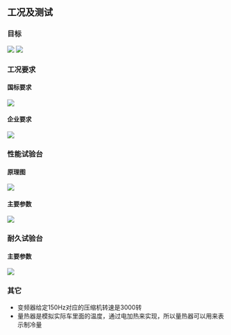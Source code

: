 ## 工况及测试
### 目标
![](https://ddns.smpi.top:10000/md_attachments/Pasted%20image%2020220330161344.png)
![](https://ddns.smpi.top:10000/md_attachments/Pasted%20image%2020220330161331.png)
### 工况要求
#### 国标要求
![](https://ddns.smpi.top:10000/md_attachments/Pasted%20image%2020220329101427.png)

#### 企业要求
![](https://ddns.smpi.top:10000/md_attachments/Pasted%20image%2020220507150528.png)

### 性能试验台
#### 原理图
![](https://ddns.smpi.top:10000/md_attachments/Pasted%20image%2020220330160337.png)

#### 主要参数
![](https://ddns.smpi.top:10000/md_attachments/Pasted%20image%2020220415153748.png)

### 耐久试验台
#### 主要参数
![](https://ddns.smpi.top:10000/md_attachments/Pasted%20image%2020220415151930.png)

### 其它
- 变频器给定150Hz对应的压缩机转速是3000转
- 量热器是模拟实际车里面的温度，通过电加热来实现，所以量热器可以用来表示制冷量
